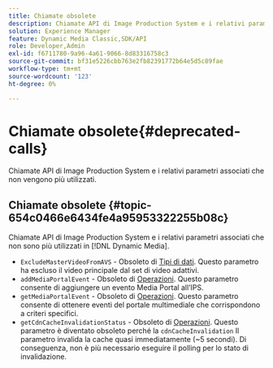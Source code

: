 ```yaml
---
title: Chiamate obsolete
description: Chiamate API di Image Production System e i relativi parametri associati che non sono più utilizzati o supportati in [!DNL Dynamic Media].
solution: Experience Manager
feature: Dynamic Media Classic,SDK/API
role: Developer,Admin
exl-id: f6711780-9a96-4a61-9066-8d83316758c3
source-git-commit: bf31e5226cbb763e2fb82391772b64e5d5c89fae
workflow-type: tm+mt
source-wordcount: '123'
ht-degree: 0%

---
```


# Chiamate obsolete{#deprecated-calls}

Chiamate API di Image Production System e i relativi parametri associati che non vengono più utilizzati.

## Chiamate obsolete {#topic-654c0466e6434fe4a95953322255b08c}

Chiamate API di Image Production System e i relativi parametri associati che non sono più utilizzati in [!DNL Dynamic Media].

* `ExcludeMasterVideoFromAVS` - Obsoleto di [Tipi di dati](/help/aem-ips-api/types/c-data-types/c-data-types.md). Questo parametro ha escluso il video principale dal set di video adattivi. <!-- Adobe is ending support for this parameter on September 1, 2022. -->
* `addMediaPortalEvent` - Obsoleto di [Operazioni](/help/aem-ips-api/operations/c-operations-intro/c-operations-intro.md). Questo parametro consente di aggiungere un evento Media Portal all’IPS.
* `getMediaPortalEvent` - Obsoleto di [Operazioni](/help/aem-ips-api/operations/c-operations-intro/c-operations-intro.md). Questo parametro consente di ottenere eventi del portale multimediale che corrispondono a criteri specifici.
* `getCdnCacheInvalidationStatus` - Obsoleto di [Operazioni](/help/aem-ips-api/operations/c-operations-intro/c-operations-intro.md). Questo parametro è diventato obsoleto perché la `cdnCacheInvalidation` Il parametro invalida la cache quasi immediatamente (~5 secondi). Di conseguenza, non è più necessario eseguire il polling per lo stato di invalidazione.
